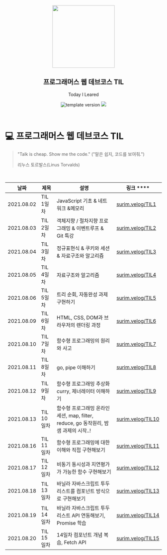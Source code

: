 <br/>
<p align="middle" >
  <img width="200px;" src="./src/images/prgms-logo.png"/>
</p>
<h2 align="middle">프로그래머스 웹 데브코스 TIL</h2>
<p align="middle">Today I Leared</p>
<p align="middle">
  <img src="https://img.shields.io/badge/version-1.0.0-blue?style=flat-square" alt="template version"/>
  <img src="https://img.shields.io/badge/language-md-md.svg?style=flat-square"/>
</p>

<p align="middle">
  <!-- <a href="#">☕ 블로그 링크</a> -->
</p>

<br/>

# 💻 프로그래머스 웹 데브코스 TIL

> "Talk is cheap. Show me the code."
> ("말은 쉽지, 코드를 보여줘.")
>
> 리누스 토르발스(Linus Torvalds)

<br/>

| 날짜       | 제목       | 설명                                                                                 | 링크 \*\*\*\*                                                                                                                                                                   |
| ---------- | ---------- | ------------------------------------------------------------------------------------ | ------------------------------------------------------------------------------------------------------------------------------------------------------------------------------- |
| 2021.08.02 | TIL 1일차  | JavaScript 기초 & 네트워크 &메모리                                                   | [surim.velog/TIL1](https://velog.io/@surim014/%EB%8D%B0%EB%B8%8C%EC%BD%94%EC%8A%A4-TIL-1%EC%9D%BC%EC%B0%A8-%ED%95%99%EC%8A%B5-%EB%82%B4%EC%9A%A9-%EC%9A%94%EC%95%BD)            |
| 2021.08.03 | TIL 2일차  | 객체지향 / 절차지향 프로그래밍 & 이벤트루프 & Git 특강                               | [surim.velog/TIL2](https://velog.io/@surim014/%EB%8D%B0%EB%B8%8C%EC%BD%94%EC%8A%A4TIL-2%EC%9D%BC%EC%B0%A8-%ED%95%99%EC%8A%B5-%EB%82%B4%EC%9A%A9-%EC%9A%94%EC%95%BD)             |
| 2021.08.04 | TIL 3일차  | 정규표현식 & 쿠키와 세션 & 자료구조와 알고리즘                                       | [surim.velog/TIL3](https://velog.io/@surim014/%EB%8D%B0%EB%B8%8C%EC%BD%94%EC%8A%A4-TIL-3%EC%9D%BC%EC%B0%A8-%ED%95%99%EC%8A%B5-%EB%82%B4%EC%9A%A9-%EC%9A%94%EC%95%BD)            |
| 2021.08.05 | TIL 4일차  | 자료구조와 알고리즘                                                                  | [surim.velog/TIL4](https://velog.io/@surim014/%EB%8D%B0%EB%B8%8C%EC%BD%94%EC%8A%A4-TIL-4%EC%9D%BC%EC%B0%A8-%ED%95%99%EC%8A%B5-%EB%82%B4%EC%9A%A9-%EC%9A%94%EC%95%BD)            |
| 2021.08.06 | TIL 5일차  | 트리 순회, 자동완성 과제 구현하기                                                    | [surim.velog/TIL5](https://velog.io/@surim014/%EB%8D%B0%EB%B8%8C%EC%BD%94%EC%8A%A4-TIL-5%EC%9D%BC%EC%B0%A8-%ED%95%99%EC%8A%B5-%EB%82%B4%EC%9A%A9-%EC%9A%94%EC%95%BD)            |
| 2021.08.09 | TIL 6일차  | HTML, CSS, DOM과 브라우저의 렌더링 과정                                              | [surim.velog/TIL6](https://velog.io/@surim014/%EB%8D%B0%EB%B8%8C%EC%BD%94%EC%8A%A4-TIL-6%EC%9D%BC%EC%B0%A8-%ED%95%99%EC%8A%B5-%EB%82%B4%EC%9A%A9-%EC%9A%94%EC%95%BD-boklyg2q)   |
| 2021.08.10 | TIL 7일차  | 함수형 프로그래밍의 원리와 사고                                                      | [surim.velog/TIL7](https://velog.io/@surim014/%EB%8D%B0%EB%B8%8C%EC%BD%94%EC%8A%A4-TIL-7%EC%9D%BC%EC%B0%A8-%ED%95%99%EC%8A%B5-%EB%82%B4%EC%9A%A9-%EC%9A%94%EC%95%BD)            |
| 2021.08.11 | TIL 8일차  | go, pipe 이해하기                                                                    | [surim.velog/TIL8](https://velog.io/@surim014/%EB%8D%B0%EB%B8%8C%EC%BD%94%EC%8A%A4-TIL-8%EC%9D%BC%EC%B0%A8-%ED%95%99%EC%8A%B5-%EB%82%B4%EC%9A%A9-%EC%9A%94%EC%95%BD)            |
| 2021.08.12 | TIL 9일차  | 함수형 프로그래밍 추상화 curry, 제너레이터 이해하기                                  | [surim.velog/TIL9](https://velog.io/@surim014/%EB%8D%B0%EB%B8%8C%EC%BD%94%EC%8A%A4-TIL-9%EC%9D%BC%EC%B0%A8-%ED%95%99%EC%8A%B5-%EB%82%B4%EC%9A%A9-%EC%9A%94%EC%95%BD)            |
| 2021.08.13 | TIL 10일차 | 함수형 프로그래밍 온라인 세션, map, filter, reduce, go 동작원리, 밤샘 과제의 시작..! | [surim.velog/TIL10](https://velog.io/@surim014/%EB%8D%B0%EB%B8%8C%EC%BD%94%EC%8A%A4-TIL-10%EC%9D%BC%EC%B0%A8-%ED%95%99%EC%8A%B5-%EB%82%B4%EC%9A%A9-%EC%9A%94%EC%95%BD)          |
| 2021.08.16 | TIL 11일차 | 함수형 프로그래밍에 대한 이해와 직접 구현해보기                                      | [surim.velog/TIL11](https://velog.io/@surim014/%EB%8D%B0%EB%B8%8C%EC%BD%94%EC%8A%A4-TIL-11%EC%9D%BC%EC%B0%A8-%ED%95%99%EC%8A%B5-%EB%82%B4%EC%9A%A9-%EC%9A%94%EC%95%BD)          |
| 2021.08.17 | TIL 12일차 | 비동기 동시성과 지연평가가 가능한 함수 구현해보기                                    | [surim.velog/TIL12](https://velog.io/@surim014/%EB%8D%B0%EB%B8%8C%EC%BD%94%EC%8A%A4-TIL-12%EC%9D%BC%EC%B0%A8-%ED%95%99%EC%8A%B5-%EB%82%B4%EC%9A%A9-%EC%9A%94%EC%95%BD)          |
| 2021.08.18 | TIL 13일차 | 바닐라 자바스크립트 투두리스트를 컴포넌트 방식으로 구현해보기                        | [surim.velog/TIL13](https://velog.io/@surim014/%EB%8D%B0%EB%B8%8C%EC%BD%94%EC%8A%A4-TIL-13%EC%9D%BC%EC%B0%A8-%ED%95%99%EC%8A%B5-%EB%82%B4%EC%9A%A9-%EC%9A%94%EC%95%BD)          |
| 2021.08.19 | TIL 14일차 | 바닐라 자바스크립트 투두리스트 API 연동해보기, Promise 학습                          | [surim.velog/TIL14](https://velog.io/@surim014/%EB%8D%B0%EB%B8%8C%EC%BD%94%EC%8A%A4-TIL-14%EC%9D%BC%EC%B0%A8-%ED%95%99%EC%8A%B5-%EB%82%B4%EC%9A%A9-%EC%9A%94%EC%95%BD)          |
| 2021.08.20 | TIL 15일차 | 14일차 컴포넌트 개념 복습, Fetch API                                                 | [surim.velog/TIL15](https://velog.io/@surim014/%EB%8D%B0%EB%B8%8C%EC%BD%94%EC%8A%A4-TIL-15%EC%9D%BC%EC%B0%A8-%ED%95%99%EC%8A%B5-%EB%82%B4%EC%9A%A9-%EC%9A%94%EC%95%BD-z6i6gg22) |
